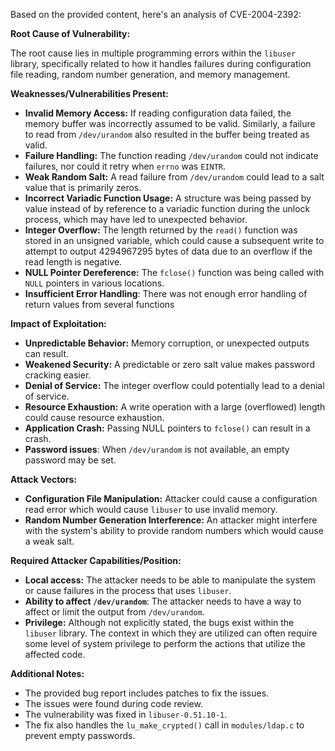 Based on the provided content, here's an analysis of CVE-2004-2392:

**Root Cause of Vulnerability:**

The root cause lies in multiple programming errors within the `libuser` library, specifically related to how it handles failures during configuration file reading, random number generation, and memory management.

**Weaknesses/Vulnerabilities Present:**

*   **Invalid Memory Access:** If reading configuration data failed, the memory buffer was incorrectly assumed to be valid. Similarly, a failure to read from `/dev/urandom` also resulted in the buffer being treated as valid.
*   **Failure Handling:** The function reading `/dev/urandom` could not indicate failures, nor could it retry when `errno` was `EINTR`.
*   **Weak Random Salt:**  A read failure from `/dev/urandom` could lead to a salt value that is primarily zeros.
*   **Incorrect Variadic Function Usage:** A structure was being passed by value instead of by reference to a variadic function during the unlock process, which may have led to unexpected behavior.
*   **Integer Overflow:** The length returned by the `read()` function was stored in an unsigned variable, which could cause a subsequent write to attempt to output 4294967295 bytes of data due to an overflow if the read length is negative.
*   **NULL Pointer Dereference:** The `fclose()` function was being called with `NULL` pointers in various locations.
*   **Insufficient Error Handling**: There was not enough error handling of return values from several functions

**Impact of Exploitation:**

*   **Unpredictable Behavior:** Memory corruption, or unexpected outputs can result.
*   **Weakened Security:** A predictable or zero salt value makes password cracking easier.
*   **Denial of Service:** The integer overflow could potentially lead to a denial of service.
*   **Resource Exhaustion:** A write operation with a large (overflowed) length could cause resource exhaustion.
*   **Application Crash:** Passing NULL pointers to `fclose()` can result in a crash.
*   **Password issues**: When `/dev/urandom` is not available, an empty password may be set.

**Attack Vectors:**

*   **Configuration File Manipulation:** Attacker could cause a configuration read error which would cause `libuser` to use invalid memory.
*   **Random Number Generation Interference:** An attacker might interfere with the system's ability to provide random numbers which would cause a weak salt.

**Required Attacker Capabilities/Position:**

*   **Local access:** The attacker needs to be able to manipulate the system or cause failures in the process that uses `libuser`.
*   **Ability to affect `/dev/urandom`**: The attacker needs to have a way to affect or limit the output from `/dev/urandom`.
*   **Privilege:** Although not explicitly stated, the bugs exist within the `libuser` library. The context in which they are utilized can often require some level of system privilege to perform the actions that utilize the affected code.

**Additional Notes:**
*   The provided bug report includes patches to fix the issues.
*   The issues were found during code review.
*   The vulnerability was fixed in `libuser-0.51.10-1`.
* The fix also handles the `lu_make_crypted()` call in `modules/ldap.c` to prevent empty passwords.